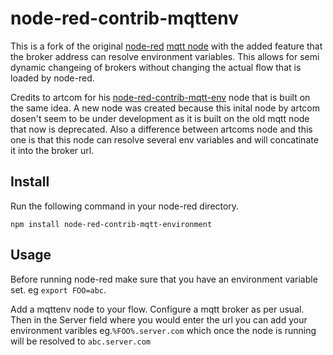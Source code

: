 # node-red-contrib-mqttenv

This is a fork of the original [node-red](https://github.com/node-red/node-red) [mqtt node](https://github.com/node-red/node-red/tree/master/nodes/core/io) with the added feature that the broker address can resolve environment variables. This allows for semi dynamic changeing of brokers without changing the actual flow that is loaded by node-red.

Credits to artcom for his [node-red-contrib-mqtt-env](https://github.com/artcom/node-red-contrib-mqtt-env) node that is built on the same idea. A new node was created because this inital node by artcom dosen't seem to be under development as it is built on the old mqtt node that now is deprecated. Also a difference between artcoms node and this one is that this node can resolve several env variables and will concatinate it into the broker url.

## Install
Run the following command in your node-red directory.
```
npm install node-red-contrib-mqtt-environment
```

## Usage
Before running node-red make sure that you have an environment variable set. eg `export FOO=abc`.

Add a mqttenv node to your flow. Configure a mqtt broker as per usual. Then in the Server field where you would enter the url you can add your environment varibles eg.`%FOO%.server.com` which once the node is running will be resolved to `abc.server.com`
